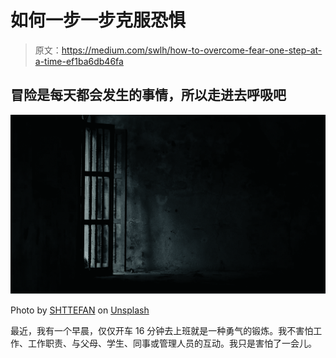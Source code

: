 # 如何一步一步克服恐惧

> 原文：<https://medium.com/swlh/how-to-overcome-fear-one-step-at-a-time-ef1ba6db46fa>

## 冒险是每天都会发生的事情，所以走进去呼吸吧

![](img/76a7ff1efa9640241bb303edd44b3018.png)

Photo by [SHTTEFAN](https://unsplash.com/photos/B7XNN9uNAh8?utm_source=unsplash&utm_medium=referral&utm_content=creditCopyText) on [Unsplash](https://unsplash.com/search/photos/conquering-fear?utm_source=unsplash&utm_medium=referral&utm_content=creditCopyText)

最近，我有一个早晨，仅仅开车 16 分钟去上班就是一种勇气的锻炼。我不害怕工作、工作职责、与父母、学生、同事或管理人员的互动。我只是害怕了一会儿。